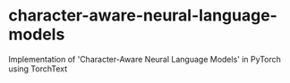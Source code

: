 # character-aware-neural-language-models
Implementation of 'Character-Aware Neural Language Models' in PyTorch using TorchText
